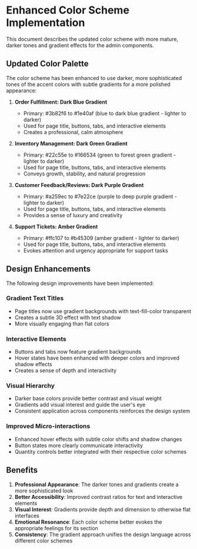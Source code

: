 # Enhanced Color Scheme Implementation

This document describes the updated color scheme with more mature, darker tones and gradient effects for the admin components.

## Updated Color Palette

The color scheme has been enhanced to use darker, more sophisticated tones of the accent colors with subtle gradients for a more polished appearance:

1. **Order Fulfillment: Dark Blue Gradient**
   - Primary: #3b82f6 to #1e40af (blue to dark blue gradient - lighter to darker)
   - Used for page title, buttons, tabs, and interactive elements
   - Creates a professional, calm atmosphere

2. **Inventory Management: Dark Green Gradient**
   - Primary: #22c55e to #166534 (green to forest green gradient - lighter to darker)
   - Used for page title, buttons, tabs, and interactive elements
   - Conveys growth, stability, and natural progression

3. **Customer Feedback/Reviews: Dark Purple Gradient**
   - Primary: #a259ec to #7e22ce (purple to deep purple gradient - lighter to darker)
   - Used for page title, buttons, tabs, and interactive elements
   - Provides a sense of luxury and creativity

4. **Support Tickets: Amber Gradient**
   - Primary: #ffc107 to #b45309 (amber gradient - lighter to darker)
   - Used for page title, buttons, tabs, and interactive elements
   - Evokes attention and urgency appropriate for support tasks

## Design Enhancements

The following design improvements have been implemented:

### Gradient Text Titles

- Page titles now use gradient backgrounds with text-fill-color transparent
- Creates a subtle 3D effect with text shadow
- More visually engaging than flat colors

### Interactive Elements

- Buttons and tabs now feature gradient backgrounds
- Hover states have been enhanced with deeper colors and improved shadow effects
- Creates a sense of depth and interactivity

### Visual Hierarchy

- Darker base colors provide better contrast and visual weight
- Gradients add visual interest and guide the user's eye
- Consistent application across components reinforces the design system

### Improved Micro-interactions

- Enhanced hover effects with subtle color shifts and shadow changes
- Button states more clearly communicate interactivity
- Quantity controls better integrated with their respective color schemes

## Benefits

1. **Professional Appearance**: The darker tones and gradients create a more sophisticated look
2. **Better Accessibility**: Improved contrast ratios for text and interactive elements
3. **Visual Interest**: Gradients provide depth and dimension to otherwise flat interfaces
4. **Emotional Resonance**: Each color scheme better evokes the appropriate feelings for its section
5. **Consistency**: The gradient approach unifies the design language across different color schemes
